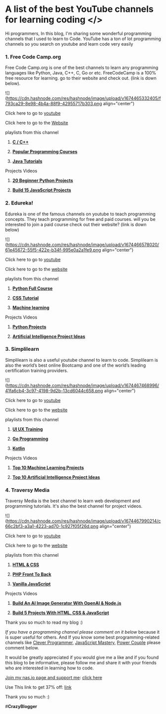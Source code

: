 # A list of the best YouTube channels for learning coding </>

Hi programmers, In this blog, I'm sharing some wonderful programming channels that I used to learn to Code. YouTube has a ton of lot programming channels so you search on youtube and learn code very easily

### 1\. Free Code Camp.org

Free Code Camp.org is one of the best channels to learn any programming languages like Python, Java, C++, C, Go or etc. FreeCodeCamp is a 100% free resource for learning. go to their website and check out. (link is down below).

![](https://cdn.hashnode.com/res/hashnode/image/upload/v1674465332405/f793ca29-8e98-4b4a-88f9-42955717b303.png align="center")

Click here to go to [youtube](https://www.youtube.com/@freecodecamp)

Click here to go to the [Website](https://www.freecodecamp.org/)

playlists from this channel

1. [**C / C++**](https://youtube.com/playlist?list=PLWKjhJtqVAbmUE5IqyfGYEYjrZBYzaT4m)
    
2. [**Popular Programming Courses**](https://www.youtube.com/playlist?list=PLWKjhJtqVAblfum5WiQblKPwIbqYXkDoC)
    
3. [**Java Tutorials**](https://www.youtube.com/playlist?list=PLWKjhJtqVAbnRT_hue-3zyiuIYj0OlpyG)
    

Projects Videos

1. [**20 Beginner Python Projects**](https://youtu.be/pdy3nh1tn6I)
    
2. [**Build 15 JavaScript Projects**](https://youtu.be/3PHXvlpOkf4)
    

### 2\. Edureka!

Edureka is one of the famous channels on youtube to teach programming concepts. They teach programming for free and paid courses. will you be interested to join a paid course check out their website? (link is down below)

![](https://cdn.hashnode.com/res/hashnode/image/upload/v1674466578020/61e45672-55f5-422e-b34f-995e0a2a1fe9.png align="center")

Click here to go to [youtube](https://www.youtube.com/@edurekaIN/featured)

Click here to go to the [website](https://www.edureka.co/all-courses?utm_source=homebanner&utm_medium=banner&utm_campaign=b-row)

playlists from this channel

1. [**Python Full Course**](https://www.youtube.com/playlist?list=PL9ooVrP1hQOE4KoZLUP4LgBwFH2IJCQs6)
    
2. [**CSS Tutorial**](https://www.youtube.com/playlist?list=PL9ooVrP1hQOGdNkEnM8LXUMV5W7kGSNbu)
    
3. [**Machine learning**](https://www.youtube.com/playlist?list=PL9ooVrP1hQOG5HyvfIKr-gWRpPCTZnFvq)
    

Projects Videos

1. [**Python Projects**](https://youtu.be/c36JwO243qE)
    
2. [**Artificial Intelligence Project Ideas**](https://youtu.be/7V_AebZFlpo)
    

### 3\. Simplilearn

Simplilearn is also a useful youtube channel to learn to code. Simplilearn is also the world’s best online Bootcamp and one of the world’s leading certification training providers.

![](https://cdn.hashnode.com/res/hashnode/image/upload/v1674467468996/41fa6cb4-3c97-4198-9d2b-13cd6044c658.png align="center")

Click here to go to [youtube](https://www.youtube.com/@SimplilearnOfficial/featured)

Click here to go to the [website](https://www.simplilearn.com/?utm_campaign=Channelhomebutton&utm_medium=Homepage&utm_source=youtube)

playlists from this channel

1. [**UI UX Training**](https://www.youtube.com/playlist?list=PLEiEAq2VkUULzCiDV5VyF7zR6zoDIT_eH)
    
2. [**Go Programming**](https://www.youtube.com/playlist?list=PLEiEAq2VkUUIxgVSjwbOfWmnGrVWwjYlI)
    
3. [**Kotlin**](https://www.youtube.com/playlist?list=PLEiEAq2VkUUJ3rGmomS8HNxG4GsR3O68e)
    

Projects Videos

1. [**Top 10 Machine Learning Projects**](https://youtu.be/YrJE9q1FYnM)
    
2. [**Top 10 Artificial Intelligence Project Ideas**](https://youtu.be/5P9clZaBcL4)
    

### 4\. Traversy Media

Traversy Media is the best channel to learn web development and programming tutorials. It's also the best channel for project videos.

![](https://cdn.hashnode.com/res/hashnode/image/upload/v1674467990214/c66c2bf3-a3a1-4223-ad70-1c927f05f26d.png align="center")

Click here to go to [youtube](https://www.youtube.com/@TraversyMedia/featured)

Click here to go to the [website](https://traversymedia.com/)

playlists from this channel

1. [**HTML & CSS**](https://www.youtube.com/playlist?list=PLillGF-RfqbZTASqIqdvm1R5mLrQq79CU)
    
2. [**PHP Front To Back**](https://www.youtube.com/playlist?list=PLillGF-Rfqbap2IB6ZS4BBBcYPagAjpjn)
    
3. [**Vanilla JavaScript**](https://www.youtube.com/playlist?list=PLillGF-RfqbbnEGy3ROiLWk7JMCuSyQtX)
    

Projects Videos

1. [**Build An AI Image Generator With OpenAI & Node.js**](https://youtu.be/fU4o_BKaUZE)
    
2. [**Build 5 Projects With HTML, CSS & JavaScript**](https://youtu.be/JkeyKeK3V24)
    

Thank you so much to read my blog :)

*If you have a programming channel please comment on it below* because it is super useful for others. And If you know some best programming-related channels like [Clever Programmer](https://www.youtube.com/@CleverProgrammer), [JavaScript Mastery](https://www.youtube.com/@javascriptmastery), [Power Couple](https://www.youtube.com/@Power_Couple) please comment below.

It would be greatly appreciated if you would give me a like and if you found this blog to be informative, please follow me and share it with your friends who are interested in learning how to code.

[Join my nas.io page and support me](https://nas.io/gniruthian): [click here](https://nas.io/gniruthian)

Use [](https://nas.io/gniruthian?discountCode=PRO30)This link to get 37% off: [link](https://nas.io/gniruthian?discountCode=PRO30)

Thank you so much :)

#**CrazyBlogger**